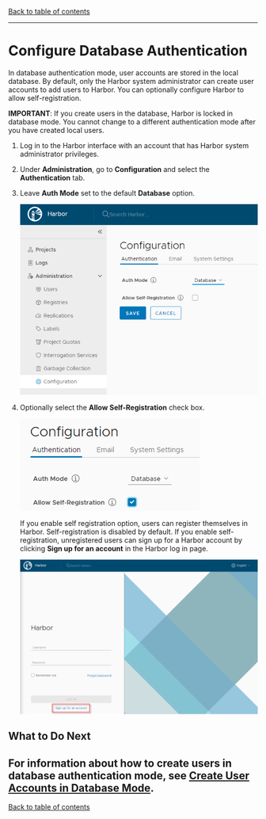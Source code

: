 [Back to table of contents](../../_index.md)

----------

# Configure Database Authentication

In database authentication mode, user accounts are stored in the local database. By default, only the Harbor system administrator can create user accounts to add users to Harbor. You can optionally configure Harbor to allow self-registration.  

**IMPORTANT**: If you create users in the database, Harbor is locked in database mode. You cannot change to a different authentication mode after you have created local users.

1. Log in to the Harbor interface with an account that has Harbor system administrator privileges.
1. Under **Administration**, go to **Configuration** and select the **Authentication** tab.
1. Leave **Auth Mode** set to the default **Database** option.

   ![Database authentication](../../img/db_auth.png)
   
1. Optionally select the **Allow Self-Registration** check box.

   ![Enable self-registration](../../img/new_self_reg.png)
    
   If you enable self registration option, users can register themselves in Harbor. Self-registration is disabled by default. If you enable self-registration, unregistered users can sign up for a Harbor account by clicking **Sign up for an account** in the Harbor log in page.
    
    ![Enable self-registration](../../img/self-registration-login.png)
    
## What to Do Next

For information about how to create users in database authentication mode, see [Create User Accounts in Database Mode](../managing_users/create_users_db.md).
----------

[Back to table of contents](../../_index.md)
